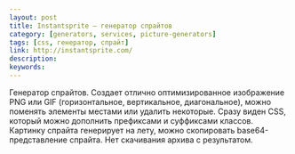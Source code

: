 ```yaml
---
layout: post
title: Instantsprite — генератор спрайтов
category: [generators, services, picture-generators]
tags: [css, генератор, спрайт]
link: http://instantsprite.com/
description:
keywords:
---
```


<p>Генератор спрайтов. Создает отлично оптимизированное изображение PNG или GIF (горизонтальное, вертикальное, диагональное), можно поменять элементы местами или удалить некоторые. Сразу виден CSS, который можно дополнить префиксами и суффиксами классов. Картинку спрайта генерирует на лету, можно скопировать base64-представление спрайта. Нет скачивания архива с результатом.</p>
